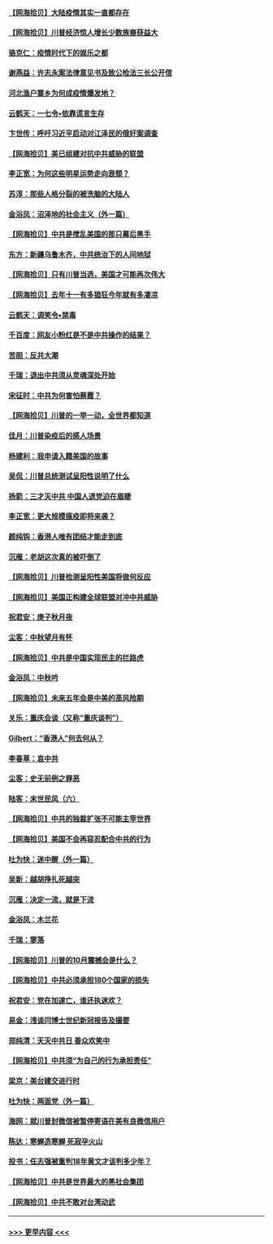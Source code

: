 #### [【网海拾贝】大陆疫情其实一直都存在](../pages/nsc993/n12473948.md?t=10142051) 
#### [【网海拾贝】川普经济惊人增长少数族裔获益大](../pages/nsc993/n12471565.md?t=10142051) 
#### [骆克仁：疫情时代下的娱乐之都](../pages/nsc993/n12471312.md?t=10142051) 
#### [谢燕益：许志永案法律意见书及致公检法三长公开信](../pages/nsc993/n12470870.md?t=10142051) 
#### [河北渔户寨乡为何成疫情爆发地？](../pages/nsc993/n12464936.md?t=10142051) 
#### [云鹤天：一七令▪依靠谎言生存](../pages/nsc993/n12470034.md?t=10142051) 
#### [卞世传：呼吁习近平启动对江泽民的俄奸案调查](../pages/nsc993/n12469722.md?t=10142051) 
#### [【网海拾贝】美已组建对抗中共威胁的联盟](../pages/nsc993/n12469018.md?t=10142051) 
#### [李正宽：为何这些明星运势走向衰颓？](../pages/nsc993/n12468730.md?t=10142051) 
#### [苏淳：那些人格分裂的被洗脑的大陆人](../pages/nsc993/n12467858.md?t=10142051) 
#### [金浴凤：沼泽地的社会主义（外一篇）](../pages/nsc993/n12467792.md?t=10142051) 
#### [【网海拾贝】中共是搅乱美国的那只幕后黑手](../pages/nsc993/n12467700.md?t=10142051) 
#### [东方：新疆乌鲁木齐，中共统治下的人间地狱](../pages/nsc993/n12466075.md?t=10142051) 
#### [【网海拾贝】只有川普当选，美国才可能再次伟大](../pages/nsc993/n12466013.md?t=10142051) 
#### [【网海拾贝】去年十一有多猖狂今年就有多凄凉](../pages/nsc993/n12463649.md?t=10142051) 
#### [云鹤天：调笑令▪禁毒](../pages/nsc993/n12462975.md?t=10142051) 
#### [千百度：网友小粉红是不是中共操作的结果？](../pages/nsc993/n12461025.md?t=10142051) 
#### [苦胆：反共大潮](../pages/nsc993/n12459469.md?t=10142051) 
#### [千瑞：退出中共须从灵魂深处开始](../pages/nsc993/n12459437.md?t=10142051) 
#### [宋征时：中共为何害怕蔡霞？](../pages/nsc993/n12459097.md?t=10142051) 
#### [【网海拾贝】川普的一举一动，全世界都知道](../pages/nsc993/n12458825.md?t=10142051) 
#### [佳月：川普染疫后的感人场景](../pages/nsc993/n12456994.md?t=10142051) 
#### [杨建利：我申请入籍美国的故事](../pages/nsc993/n12455635.md?t=10142051) 
#### [吴侃：川普总统测试呈阳性说明了什么](../pages/nsc993/n12451869.md?t=10142051) 
#### [扬箭：三才灭中共 中国人退党迫在眉睫](../pages/nsc993/n12451842.md?t=10142051) 
#### [李正宽：更大规模瘟疫即将来袭？](../pages/nsc993/n12451455.md?t=10142051) 
#### [颜纯钩：香港人唯有团结才能走到底](../pages/nsc993/n12450870.md?t=10142051) 
#### [沉雁：老胡这次真的被吓倒了](../pages/nsc993/n12449796.md?t=10142051) 
#### [【网海拾贝】川普检测呈阳性美国将做何反应](../pages/nsc993/n12449042.md?t=10142051) 
#### [【网海拾贝】美国正构建全球联盟对冲中共威胁](../pages/nsc993/n12446580.md?t=10142051) 
#### [祝君安：庚子秋月夜](../pages/nsc993/n12445870.md?t=10142051) 
#### [尘客：中秋望月有怀](../pages/nsc993/n12444632.md?t=10142051) 
#### [【网海拾贝】中共是中国实现民主的拦路虎](../pages/nsc993/n12443573.md?t=10142051) 
#### [金浴凤：中秋吟](../pages/nsc993/n12441773.md?t=10142051) 
#### [【网海拾贝】未来五年会是中美的高风险期](../pages/nsc993/n12440760.md?t=10142051) 
#### [关乐：重庆会谈（又称“重庆谈判”）](../pages/nsc993/n12437525.md?t=10142051) 
#### [Gilbert：“香港人”何去何从？](../pages/nsc993/n12435894.md?t=10142051) 
#### [李春草：哀中共](../pages/nsc993/n12435874.md?t=10142051) 
#### [尘客：史无前例之罪恶](../pages/nsc993/n12435762.md?t=10142051) 
#### [陆客：末世民风（六）](../pages/nsc993/n12435354.md?t=10142051) 
#### [【网海拾贝】中共的独裁扩张不可能主宰世界](../pages/nsc993/n12435151.md?t=10142051) 
#### [【网海拾贝】美国不会再容忍配合中共的行为](../pages/nsc993/n12433808.md?t=10142051) 
#### [吐为快：迷中醒（外一篇）](../pages/nsc993/n12433585.md?t=10142051) 
#### [吴新：越胡挣扎死越突](../pages/nsc993/n12433562.md?t=10142051) 
#### [沉雁：决定一流，就是下流](../pages/nsc993/n12432128.md?t=10142051) 
#### [金浴凤：木兰花](../pages/nsc993/n12432124.md?t=10142051) 
#### [千瑞：寥落](../pages/nsc993/n12432071.md?t=10142051) 
#### [【网海拾贝】川普的10月震撼会是什么？](../pages/nsc993/n12431624.md?t=10142051) 
#### [【网海拾贝】中共必须承担180个国家的损失](../pages/nsc993/n12428893.md?t=10142051) 
#### [祝君安：党在加速亡，谁还执迷欢？](../pages/nsc993/n12428652.md?t=10142051) 
#### [易金：浅谈闫博士世纪新冠报告及撮要](../pages/nsc993/n12426822.md?t=10142051) 
#### [郑纯清：天灭中共日 善众欢笑中](../pages/nsc993/n12426784.md?t=10142051) 
#### [【网海拾贝】中共须“为自己的行为承担责任”](../pages/nsc993/n12426067.md?t=10142051) 
#### [梁京：美台建交进行时](../pages/nsc993/n12424066.md?t=10142051) 
#### [吐为快：两面党（外一篇）](../pages/nsc993/n12424043.md?t=10142051) 
#### [海网：就川普封微信被暂停寄语在美有良微信用户](../pages/nsc993/n12424021.md?t=10142051) 
#### [陈达：寒蝉造寒蝉 死寂孕火山](../pages/nsc993/n12423958.md?t=10142051) 
#### [投书：任志强被重判18年黄文才该判多少年？](../pages/nsc993/n12423672.md?t=10142051) 
#### [【网海拾贝】中共是世界最大的黑社会集团](../pages/nsc993/n12423543.md?t=10142051) 
#### [【网海拾贝】中共不敢对台湾动武](../pages/nsc993/n12421418.md?t=10142051) 

----
#### [ >>> 更早内容 <<< ](../indexes/nsc993-earlier.md)
